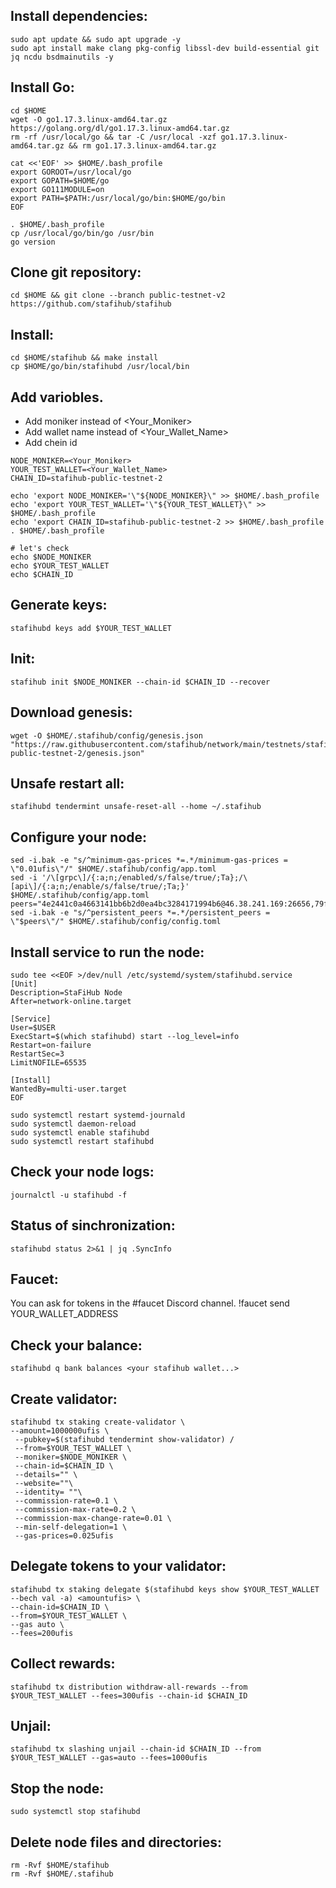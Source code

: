 ## Install dependencies:

```
sudo apt update && sudo apt upgrade -y
sudo apt install make clang pkg-config libssl-dev build-essential git jq ncdu bsdmainutils -y
```
## Install Go:
```
cd $HOME
wget -O go1.17.3.linux-amd64.tar.gz https://golang.org/dl/go1.17.3.linux-amd64.tar.gz
rm -rf /usr/local/go && tar -C /usr/local -xzf go1.17.3.linux-amd64.tar.gz && rm go1.17.3.linux-amd64.tar.gz

cat <<'EOF' >> $HOME/.bash_profile
export GOROOT=/usr/local/go
export GOPATH=$HOME/go
export GO111MODULE=on
export PATH=$PATH:/usr/local/go/bin:$HOME/go/bin
EOF

. $HOME/.bash_profile
cp /usr/local/go/bin/go /usr/bin
go version
```

## Clone git repository:
```
cd $HOME && git clone --branch public-testnet-v2 https://github.com/stafihub/stafihub
```


## Install:
```
cd $HOME/stafihub && make install
cp $HOME/go/bin/stafihubd /usr/local/bin
```

## Add variobles.
- Add moniker instead of <Your_Moniker>
- Add wallet name instead of <Your_Wallet_Name>
- Add chein id
```
NODE_MONIKER=<Your_Moniker>
YOUR_TEST_WALLET=<Your_Wallet_Name>
CHAIN_ID=stafihub-public-testnet-2

echo 'export NODE_MONIKER='\"${NODE_MONIKER}\" >> $HOME/.bash_profile
echo 'export YOUR_TEST_WALLET='\"${YOUR_TEST_WALLET}\" >> $HOME/.bash_profile
echo 'export CHAIN_ID=stafihub-public-testnet-2 >> $HOME/.bash_profile
. $HOME/.bash_profile

# let's check
echo $NODE_MONIKER
echo $YOUR_TEST_WALLET
echo $CHAIN_ID
```
## Generate keys:
```
stafihubd keys add $YOUR_TEST_WALLET
```

## Init:
```
stafihub init $NODE_MONIKER --chain-id $CHAIN_ID --recover
```

## Download genesis:
```
wget -O $HOME/.stafihub/config/genesis.json "https://raw.githubusercontent.com/stafihub/network/main/testnets/stafihub-public-testnet-2/genesis.json"
```

## Unsafe restart all:
```
stafihubd tendermint unsafe-reset-all --home ~/.stafihub
```

## Configure your node:
```
sed -i.bak -e "s/^minimum-gas-prices *=.*/minimum-gas-prices = \"0.01ufis\"/" $HOME/.stafihub/config/app.toml
sed -i '/\[grpc\]/{:a;n;/enabled/s/false/true/;Ta};/\[api\]/{:a;n;/enable/s/false/true/;Ta;}' $HOME/.stafihub/config/app.toml
peers="4e2441c0a4663141bb6b2d0ea4bc3284171994b6@46.38.241.169:26656,79ffbd983ab6d47c270444f517edd37049ae4937@23.88.114.52:26656"
sed -i.bak -e "s/^persistent_peers *=.*/persistent_peers = \"$peers\"/" $HOME/.stafihub/config/config.toml
```

 ## Install service to run the node:
 ```
sudo tee <<EOF >/dev/null /etc/systemd/system/stafihubd.service
[Unit]
Description=StaFiHub Node
After=network-online.target

[Service]
User=$USER
ExecStart=$(which stafihubd) start --log_level=info
Restart=on-failure
RestartSec=3
LimitNOFILE=65535

[Install]
WantedBy=multi-user.target
EOF

sudo systemctl restart systemd-journald
sudo systemctl daemon-reload
sudo systemctl enable stafihubd
sudo systemctl restart stafihubd
```
## Check your node logs:
```
journalctl -u stafihubd -f
```

## Status of sinchronization:
```
stafihubd status 2>&1 | jq .SyncInfo
```


## Faucet:
You can ask for tokens in the #faucet Discord channel.
!faucet send YOUR_WALLET_ADDRESS

## Сheck your balance:
```
stafihubd q bank balances <your stafihub wallet...>
```

## Create validator:
```
stafihubd tx staking create-validator \
--amount=1000000ufis \
 --pubkey=$(stafihubd tendermint show-validator) /
 --from=$YOUR_TEST_WALLET \
 --moniker=$NODE_MONIKER \
 --chain-id=$CHAIN_ID \
 --details="" \
 --website=""\
 --identity= ""\
 --commission-rate=0.1 \
 --commission-max-rate=0.2 \
 --commission-max-change-rate=0.01 \ 
 --min-self-delegation=1 \
 --gas-prices=0.025ufis
 ```

## Delegate tokens to your validator:
```
stafihubd tx staking delegate $(stafihubd keys show $YOUR_TEST_WALLET --bech val -a) <amountufis> \
--chain-id=$CHAIN_ID \
--from=$YOUR_TEST_WALLET \
--gas auto \
--fees=200ufis
```

## Collect rewards:
```
stafihubd tx distribution withdraw-all-rewards --from $YOUR_TEST_WALLET --fees=300ufis --chain-id $CHAIN_ID
```

## Unjail:
```
stafihubd tx slashing unjail --chain-id $CHAIN_ID --from $YOUR_TEST_WALLET --gas=auto --fees=1000ufis
```

## Stop the node:
```
sudo systemctl stop stafihubd
```

## Delete node files and directories:
```
rm -Rvf $HOME/stafihub
rm -Rvf $HOME/.stafihub
```
